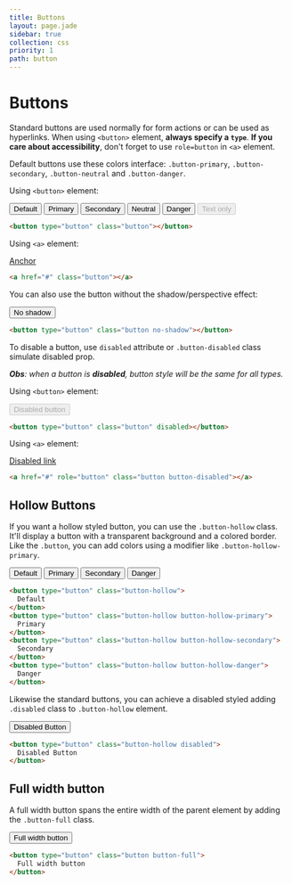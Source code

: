 ```yaml
---
title: Buttons
layout: page.jade
sidebar: true
collection: css
priority: 1
path: button
---
```


# Buttons

Standard buttons are used normally for form actions or can be used as hyperlinks.
When using `<button>` element, **always specify a `type`**. **If you care about accessibility**, don't forget to use `role=button` in `<a>` element.

Default buttons use these colors interface: `.button-primary`, `.button-secondary`, `.button-neutral` and `.button-danger`.

Using `<button>` element:

<div class="example example-code">
  <button type="button" class="button">Default</button>
  <button type="button" class="button button-primary">Primary</button>
  <button type="button" class="button button-secondary">Secondary</button>
  <button type="button" class="button button-neutral">Neutral</button>
  <button type="button" class="button button-danger">Danger</button>
  <button type="button" class="button button-text" disabled>Text only</button>
</div>

```html
<button type="button" class="button"></button>
```

Using `<a>` element:

<div class="example example-code">
  <a href="#" role="button" class="button">Anchor</a>
</div>

```html
<a href="#" class="button"></a>
```

You can also use the button without the shadow/perspective effect:

<div class="example example-code">
  <button type="button" class="button no-shadow">No shadow</button>
</div>

```html
<button type="button" class="button no-shadow"></button>
```


To disable a button, use `disabled` attribute or `.button-disabled` class simulate disabled prop.

_**Obs**: when a button is **disabled**, button style will be the same for all types._

Using `<button>` element:

<div class="example example-code">
  <button disabled type="button" class="button">Disabled button</button>
</div>

```html
<button type="button" class="button" disabled></button>
```

Using `<a>` element:

<div class="example example-code">
  <a href="#" role="button" class="button button-disabled">Disabled link</a>
</div>

```html
<a href="#" role="button" class="button button-disabled"></a>
```

## Hollow Buttons

If you want a hollow styled button, you can use the `.button-hollow` class. It'll display a button with a transparent background and a colored border. Like the `.button`, you can add colors using a modifier like `.button-hollow-primary`.

<div class="example example-code">
  <button type="button" class="button-hollow">
    Default
  </button>
  <button type="button" class="button-hollow button-hollow-primary">
    Primary
  </button>
  <button type="button" class="button-hollow button-hollow-secondary">
    Secondary
  </button>
  <button type="button" class="button-hollow button-hollow-danger">
    Danger
  </button>
</div>

```html
<button type="button" class="button-hollow">
  Default
</button>
<button type="button" class="button-hollow button-hollow-primary">
  Primary
</button>
<button type="button" class="button-hollow button-hollow-secondary">
  Secondary
</button>
<button type="button" class="button-hollow button-hollow-danger">
  Danger
</button>
```

Likewise the standard buttons, you can achieve a disabled styled adding `.disabled` class to `.button-hollow` element.

<div class="example example-code">
  <button type="button" class="button-hollow disabled">
    Disabled Button
  </button>
</div>

```html
<button type="button" class="button-hollow disabled">
  Disabled Button
</button>
```

## Full width button

A full width button spans the entire width of the parent element by adding the `.button-full` class.

<div class="example example-code">
  <button type="button" class="button button-full">
    Full width button
  </button>
</div>

```html
<button type="button" class="button button-full">
  Full width button
</button>
```

